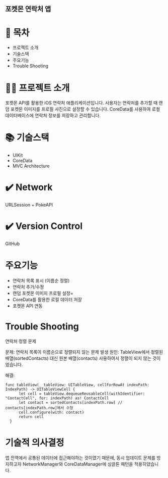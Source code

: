 ## 포켓몬 연락처 앱

# 📖 목차
- 프로젝트 소개
- 기술스택
- 주요기능
- Trouble Shooting

# 👨‍🏫 프로젝트 소개
포켓몬 API를 활용한 iOS 연락처 애플리케이션입니다. 
사용자는 연락처를 추가할 때 랜덤 포켓몬 이미지를 프로필 사진으로 설정할 수 있습니다. 
CoreData를 사용하여 로컬 데이터베이스에 연락처 정보를 저장하고 관리합니다.

# 📚️ 기술스택
- UIKit
- CoreData
- MVC Architecture

# ✔️ Network
URLSession + PokeAPI

# ✔️ Version Control
GitHub

# 주요기능
- 연락처 목록 표시 (이름순 정렬)
- 연락처 추가/수정
- 랜덤 포켓몬 이미지 프로필 설정=
- CoreData를 활용한 로컬 데이터 저장
- 포켓몬 API 연동
    
# Trouble Shooting
연락처 정렬 문제

문제: 연락처 목록이 이름순으로 정렬되지 않는 문제 발생
원인: TableView에서 정렬된 배열(sortedContacts) 대신 원본 배열(contacts) 사용하여서 정렬이 되지 않는 것이었습니다.

해결:
```
func tableView(_ tableView: UITableView, cellForRowAt indexPath: IndexPath) -> UITableViewCell {
      let cell = tableView.dequeueReusableCell(withIdentifier: "ContactCell", for: indexPath) as! ContactCell
      let contact = sortedContacts[indexPath.row] // contacts[indexPath.row]에서 수정
      cell.configure(with: contact)
      return cell
  }
```


# 기술적 의사결정
앱 전역에서 공통된 데이터에 접근해야하는 것이였기 때문에, 동시 업데이트 문제를 방지하고자 NetworkManager와 CoreDataManager에 싱글톤 패턴을 적용히얐습니다.
